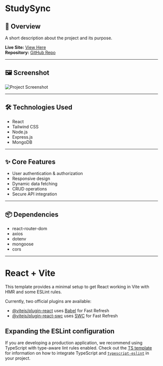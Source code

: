 # StudySync

## 📌 Overview
A short description about the project and its purpose.

**Live Site:** [View Here](https://study-sync-3e696.web.app/)  
**Repository:** [GitHub Repo](https://github.com/tasfiktanim/StudySync-Client)

---

## 🖼 Screenshot
![Project Screenshot](https://your-image-link.com/screenshot.png)

---

## 🛠 Technologies Used
- React
- Tailwind CSS
- Node.js
- Express.js
- MongoDB

---

## ✨ Core Features
- User authentication & authorization
- Responsive design
- Dynamic data fetching
- CRUD operations
- Secure API integration

---

## 📦 Dependencies
- react-router-dom
- axios
- dotenv
- mongoose
- cors

---



# React + Vite

This template provides a minimal setup to get React working in Vite with HMR and some ESLint rules.

Currently, two official plugins are available:

- [@vitejs/plugin-react](https://github.com/vitejs/vite-plugin-react/blob/main/packages/plugin-react) uses [Babel](https://babeljs.io/) for Fast Refresh
- [@vitejs/plugin-react-swc](https://github.com/vitejs/vite-plugin-react/blob/main/packages/plugin-react-swc) uses [SWC](https://swc.rs/) for Fast Refresh

## Expanding the ESLint configuration

If you are developing a production application, we recommend using TypeScript with type-aware lint rules enabled. Check out the [TS template](https://github.com/vitejs/vite/tree/main/packages/create-vite/template-react-ts) for information on how to integrate TypeScript and [`typescript-eslint`](https://typescript-eslint.io) in your project.
